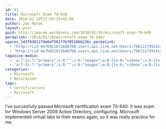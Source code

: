 ```yaml
---
id: 41
title: Microsoft Exam 70-640
date: 2010-02-10T15:59:15+02:00
author: Jan Marek
layout: post
guid: http://jmarek.wordpress.com/2010/02/10/microsoft-exam-70-640
permalink: /2010/02/10/microsoft-exam-70-640/
spaces_1d3f038117de6df561f7bf0516bb226c_permalink:
  - "http://cid-6e7b9216726d07b8.users.api.live.net/Users(7961117391414167480)/Blogs('6E7B9216726D07B8!242')/Entries('6E7B9216726D07B8!252')?authkey=EpZNAU0huAk%24"
  - "http://cid-6e7b9216726d07b8.users.api.live.net/Users(7961117391414167480)/Blogs('6E7B9216726D07B8!242')/Entries('6E7B9216726D07B8!252')?authkey=EpZNAU0huAk%24"
tagazine-media:
  - 'a:7:{s:7:"primary";s:0:"";s:6:"images";a:0:{}s:6:"videos";a:0:{}s:11:"image_count";s:1:"0";s:6:"author";s:8:"17238236";s:7:"blog_id";s:8:"16623371";s:9:"mod_stamp";s:19:"2010-02-10 15:07:05";}'
  - 'a:7:{s:7:"primary";s:0:"";s:6:"images";a:0:{}s:6:"videos";a:0:{}s:11:"image_count";s:1:"0";s:6:"author";s:8:"17238236";s:7:"blog_id";s:8:"16623371";s:9:"mod_stamp";s:19:"2010-02-10 15:07:05";}'
categories:
  - Microsoft
  - Nezařazené
tags:
  - Certifications
  - Microsoft
---
```

<div id="msgcns!6E7B9216726D07B8!252" class="bvMsg">
  I&#8217;ve succesfully passed Microsoft certification exam 70-640. It was exam for Windows Server 2008 Active Directory, configuring. Microsoft implemented virtual labs to their exams again, so it was really practice for me.
</div>

